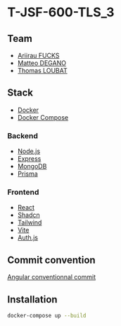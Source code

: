 # T-JSF-600-TLS_3

## Team

- [Ariirau FUCKS](https://github.com/AriirauF)
- [Matteo DEGANO](https://github.com/MDeganoWDev)
- [Thomas LOUBAT](https://github.com/LoubatTh)

## Stack

- [Docker](https://www.docker.com/)
- [Docker Compose](https://docs.docker.com/compose/)

### Backend
- [Node.js](https://nodejs.org/en/)
- [Express](https://expressjs.com/)
- [MongoDB](https://www.mongodb.com/)
- [Prisma](https://www.prisma.io/)

### Frontend
- [React](https://reactjs.org/)
- [Shadcn](https://shadcn.com/)
- [Tailwind](https://tailwindcss.com/)
- [Vite](https://vitejs.dev/)
- [Auth.js](https://authjs.dev/)

## Commit convention

[Angular conventionnal commit](https://github.com/T-JAV-501)

## Installation

```bash
docker-compose up --build
```

